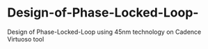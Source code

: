 # Design-of-Phase-Locked-Loop-
Design of Phase-Locked-Loop using 45nm technology on Cadence Virtuoso tool 
